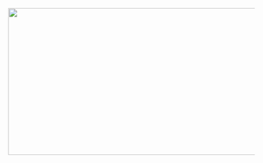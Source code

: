 <div align="center">

<a href="https://www.gitanimals.org/en_US?utm_medium=image&utm_source=catomat0&utm_content=farm">
<img
  src="https://render.gitanimals.org/farms/catomat0"
  width="600"
  height="300"
/>
</a>
</a>
</div>
